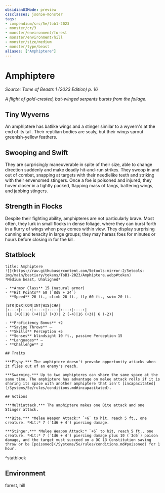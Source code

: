 ```yaml
---
obsidianUIMode: preview
cssclasses: json5e-monster
tags:
- compendium/src/5e/tob1-2023
- monster/cr/3
- monster/environment/forest
- monster/environment/hill
- monster/size/medium
- monster/type/beast
aliases: ["Amphiptere"]
---
```

# Amphiptere
*Source: Tome of Beasts 1 (2023 Edition) p. 16*  

*A flight of gold-crested, bat-winged serpents bursts from the foliage.*

## Tiny Wyverns

An amphiptere has batlike wings and a stinger similar to a wyvern's at the end of its tail. Their reptilian bodies are scaly, but their wings sprout greenish-yellow feathers.

## Swooping and Swift

They are surprisingly maneuverable in spite of their size, able to change direction suddenly and make deadly hit-and-run strikes. They swoop in and out of combat, snapping at targets with their needlelike teeth and striking with their envenomed stingers. Once a foe is poisoned and injured, they hover closer in a tightly packed, flapping mass of fangs, battering wings, and jabbing stingers.

## Strength in Flocks

Despite their fighting ability, amphipteres are not particularly brave. Most often, they lurk in small flocks in dense foliage, where they can burst forth in a flurry of wings when prey comes within view. They display surprising cunning and tenacity in large groups; they may harass foes for minutes or hours before closing in for the kill.

## Statblock

```ad-statblock
title: Amphiptere
![](https://raw.githubusercontent.com/5etools-mirror-2/5etools-img/main/bestiary/tokens/ToB1-2023/Amphiptere.webp#token)
*Medium beast, Unaligned*

- **Armor Class** 15 (natural armor)
- **Hit Points** 60 (`8d8 + 24`)
- **Speed** 20 ft., climb 20 ft., fly 60 ft., swim 20 ft.

|STR|DEX|CON|INT|WIS|CHA|
|:---:|:---:|:---:|:---:|:---:|:---:|
|11 (+0)|18 (+4)|17 (+3)| 2 (-4)|16 (+3)| 6 (-2)|

- **Proficiency Bonus** +2
- **Saving Throws** ⏤
- **Skills** Perception +5
- **Senses** blindsight 10 ft., passive Perception 15
- **Languages** —
- **Challenge** 3

## Traits

***Flyby.*** The amphiptere doesn't provoke opportunity attacks when it flies out of an enemy's reach.

***Swarming.*** Up to two amphipteres can share the same space at the same time. The amphiptere has advantage on melee attack rolls if it is sharing its space with another amphiptere that isn't [incapacitated](/Systems/5e/rules/conditions.md#incapacitated).

## Actions

***Multiattack.*** The amphiptere makes one Bite attack and one Stinger attack.

***Bite.*** *Melee Weapon Attack:* `+6` to hit, reach 5 ft., one creature. *Hit:* 7 (`1d6 + 4`) piercing damage.

***Stinger.*** *Melee Weapon Attack:* `+6` to hit, reach 5 ft., one creature. *Hit:* 7 (`1d6 + 4`) piercing damage plus 10 (`3d6`) poison damage, and the target must succeed on a DC 13 Constitution saving throw or be [poisoned](/Systems/5e/rules/conditions.md#poisoned) for 1 hour.
```
^statblock

## Environment

forest, hill